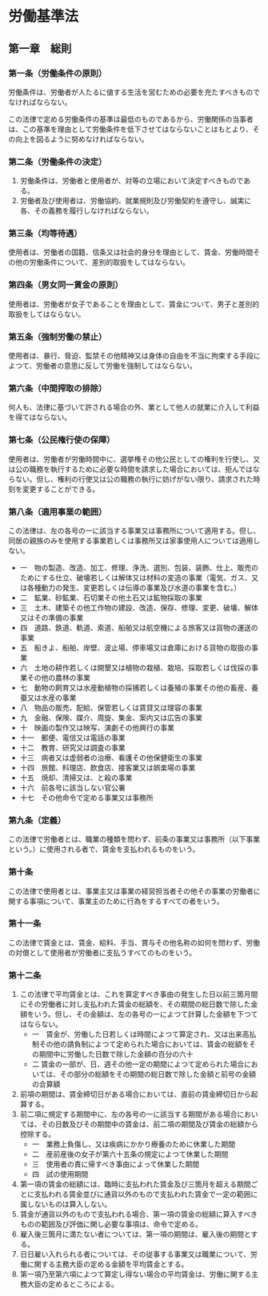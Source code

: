 # 労働基準法

## 第一章　総則

### 第一条（労働条件の原則）

労働条件は、労働者が人たるに値する生活を営むための必要を充たすべきものでなければならない。

この法律で定める労働条件の基準は最低のものであるから、労働関係の当事者は、この基準を理由として労働条件を低下させてはならないことはもとより、その向上を図るように努めなければならない。

### 第二条（労働条件の決定）

1. 労働条件は、労働者と使用者が、対等の立場において決定すべきものである。
2. 労働者及び使用者は、労働協約、就業規則及び労働契約を遵守し、誠実に各、その義務を履行しなければならない。

### 第三条（均等待遇）

使用者は、労働者の国籍、信条又は社会的身分を理由として、賃金、労働時間その他の労働条件について、差別的取扱をしてはならない。

### 第四条（男女同一賃金の原則）

使用者は、労働者が女子であることを理由として、賃金について、男子と差別的取扱をしてはならない。

### 第五条（強制労働の禁止）

使用者は、暴行、脅迫、監禁その他精神又は身体の自由を不当に拘束する手段によつて、労働者の意思に反して労働を強制してはならない。

### 第六条（中間搾取の排除）

何人も、法律に基づいて許される場合の外、業として他人の就業に介入して利益を得てはならない。

### 第七条（公民権行使の保障）

使用者は、労働者が労働時間中に、選挙権その他公民としての権利を行使し、又は公の職務を執行するために必要な時間を請求した場合においては、拒んではならない。但し、権利の行使又は公の職務の執行に妨げがない限り、請求された時刻を変更することができる。

### 第八条（適用事業の範囲）

この法律は、左の各号の一に該当する事業又は事務所について適用する。但し、同居の親族のみを使用する事業若しくは事務所又は家事使用人については適用しない。

- 一　物の製造、改造、加工、修理、浄洗、選別、包装、装飾、仕上、販売のためにする仕立、破壊若しくは解体又は材料の変造の事業（電気、ガス、又は各種動力の発生、変更若しくは伝導の事業及び水道の事業を含む。）
- 二　鉱業、砂鉱業、石切業その他土石又は鉱物採取の事業
- 三　土木、建築その他工作物の建設、改造、保存、修理、変更、破壊、解体又はその準備の事業
- 四　道路、鉄道、軌道、索道、船舶又は航空機による旅客又は貨物の運送の事業
- 五　船きよ、船舶、岸壁、波止場、停車場又は倉庫における貨物の取扱の事業
- 六　土地の耕作若しくは開墾又は植物の栽植、栽培、採取若しくは伐採の事業その他の農林の事業
- 七　動物の飼育又は水産動植物の採捕若しくは養殖の事業その他の畜産、養蚕又は水産の事業
- 八　物品の販売、配給、保管若しくは賃貸又は理容の事業
- 九　金融、保険、媒介、周旋、集金、案内又は広告の事業
- 十　映画の製作又は映写、演劇その他興行の事業
- 十一　郵便、電信又は電話の事業
- 十二　教育、研究又は調査の事業
- 十三　病者又は虚弱者の治療、看護その他保健衛生の事業
- 十四　旅館、料理店、飲食店、接客業又は娯楽場の事業
- 十五　焼却、清掃又は、と殺の事業
- 十六　前各号に該当しない官公署
- 十七　その他命令で定める事業又は事務所

### 第九条（定義）

この法律で労働者とは、職業の種類を問わず、前条の事業又は事務所（以下事業という。）に使用される者で、賃金を支払われるものをいう。

### 第十条

この法律で使用者とは、事業主又は事業の経営担当者その他その事業の労働者に関する事項について、事業主のために行為をするすべての者をいう。

### 第十一条

この法律で賃金とは、賃金、給料、手当、賞与その他名称の如何を問わず、労働の対償として使用者が労働者に支払うすべてのものをいう。

### 第十二条

1. この法律で平均賃金とは、これを算定すべき事由の発生した日以前三箇月間にその労働者に対し支払われた賃金の総額を、その期間の総日数で除した金額をいう。但し、その金額は、左の各号の一によつて計算した金額を下つてはならない。
    - 一　賃金が、労働した日若しくは時間によつて算定され、又は出来高払制その他の請負制によつて定められた場合においては、賃金の総額をその期間中に労働した日数で除した金額の百分の六十
    - 二 賃金の一部が、日、週その他一定の期間によつて定められた場合においては、その部分の総額をその期間の総日数で除した金額と前号の金額の合算額
2. 前項の期間は、賃金締切日がある場合においては、直前の賃金締切日から起算する。
3. 前二項に規定する期間中に、左の各号の一に該当する期間がある場合においては、その日数及びその期間中の賃金は、前二項の期間及び賃金の総額から控除する。
    - 一　業務上負傷し、又は疾病にかかり療養のために休業した期間
    - 二　産前産後の女子が第六十五条の規定によつて休業した期間
    - 三　使用者の責に帰すべき事由によって休業した期間
    - 四　試の使用期間
4. 第一項の賃金の総額には、臨時に支払われた賃金及び三箇月を超える期間ごとに支払われる賃金並びに通貨以外のもので支払われた賃金で一定の範囲に属しないものは算入しない。
5. 賃金が通貨以外のもので支払われる場合、第一項の賃金の総額に算入すべきものの範囲及び評価に関し必要な事項は、命令で定める。
6. 雇入後三箇月に満たない者については、第一項の期間は、雇入後の期間とする。
7. 日日雇い入れられる者については、その従事する事業又は職業について、労働に関する主務大臣の定める金額を平均賃金とする。
8. 第一項乃至第六項によつて算定し得ない場合の平均賃金は、労働に関する主務大臣の定めるところによる。
